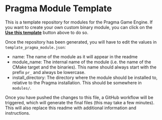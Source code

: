 # Pragma Module Template

This is a template repository for modules for the Pragma Game Engine. If you want to create your own custom binary module, you can click on the [**Use this template**](https://github.com/Silverlan/pr_module_template/generate) button above to do so.

Once the repository has been generated, you will have to edit the values in `template_pragma_module.json`:
* name: The name of the module as it will appear in the readme
* module_name: The internal name of the module (i.e. the name of the CMake target and the binaries). This name should always start with the prefix `pr_` and always be lowercase.
* install_directory: The directory where the module should be installed to, relative to the Pragma installation. This should be somewhere in `modules/`.

Once you have pushed the changes to this file, a GitHub workflow will be triggered, which will generate the final files (this may take a few minutes). This will also replace this readme with additional information and instructions.